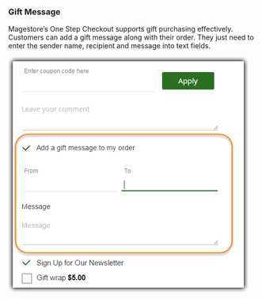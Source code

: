 ### Gift Message
Magestore’s One Step Checkout supports gift purchasing effectively. Customers can add a gift message along with their order. They just need to enter the sender name, recipient and message into text fields.

![customers can enter gift message to the order](./Image/How-to-use/osc2-use-17.png)
